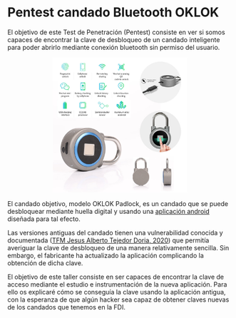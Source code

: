 # Pentest candado Bluetooth OKLOK

El objetivo de este Test de Penetración (Pentest) consiste en ver si somos capaces de encontrar la clave de desbloqueo de un candado inteligente para poder abrirlo mediante conexión bluetooth sin permiso del usuario.


<p align="center">
<img src="oklok.png"  width="60%" height="30%">
</p>

El candado objetivo, modelo OKLOK Padlock, es un candado que se puede desbloquear mediante huella digital y usando una [aplicación android](https://play.google.com/store/apps/details?id=com.oklok.lock&hl=en&gl=US) diseñada para tal efecto. 

Las versiones antiguas del candado tienen una vulnerabilidad conocida y documentada ([TFM Jesus Alberto Tejedor Doria, 2020](https://eprints.ucm.es/62476/1/JESUS_ALBERTO_TEJEDOR_DORIA_Entrega_Final_TFM_Pentesting_Device_IoT_Smart_Doorlock_4286353_1929042718.pdf)) que permitía averiguar la clave de desbloqueo de una manera relativamente sencilla. Sin embargo, el fabricante ha actualizado la aplicación complicando la obtención de dicha clave.

El objetivo de este taller consiste en ser capaces de encontrar la clave de acceso mediante el estudio e instrumentación de la nueva aplicación. Para ello os explicaré cómo se conseguía la clave usando la aplicación antigua, con la esperanza de que algún hacker sea capaz de obtener claves nuevas de los candados que tenemos en la FDI.